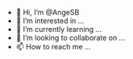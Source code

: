 - 👋 Hi, I’m @AngeSB
- 👀 I’m interested in ...
- 🌱 I’m currently learning ...
- 💞️ I’m looking to collaborate on ...
- 📫 How to reach me ...

<!---
AngeSB/AngeSB is a ✨ special ✨ repository because its `README.md` (this file) appears on your GitHub profile.
You can click the Preview link to take a look at your changes.
--->

